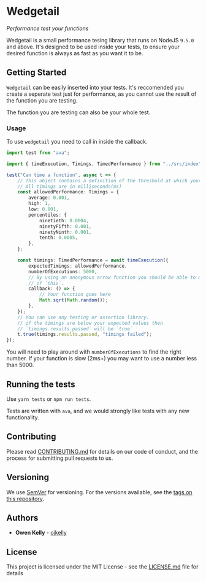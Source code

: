 # Wedgetail

_Performance test your functions_

Wedgetail is a small performance tesing library that runs on NodeJS `9.5.0` and above. It's designed
to be used inside your tests, to ensure your desired function is always as fast as you want it to be.

## Getting Started

`Wedgetail` can be easily inserted into your tests. It's reccomended you create a seperate test
just for performance, as you cannot use the result of the function you are testing.

The function you are testing can also be your whole test.

### Usage

To use `wedgetail` you need to call in inside the callback.

```typescript
import test from "ava";

import { timeExecution, Timings, TimedPerformance } from "../src/index";

test("Can time a function", async t => {
    // This object contains a definition of the threshold at which your function is too slow.
    // All timings are in milliseconds(ms)
    const allowedPerformance: Timings = {
        average: 0.001,
        high: 1,
        low: 0.001,
        percentiles: {
            ninetieth: 0.0004,
            ninetyFifth: 0.001,
            ninetyNinth: 0.001,
            tenth: 0.0005,
        },
    };

    const timings: TimedPerformance = await timeExecution({
        expectedTimings: allowedPerformance,
        numberOfExecutions: 5000,
        // By using an anonymous arrow function you should be able to maintain the correct scope
        // of `this`.
        callback: () => {
            // Your function goes here
            Math.sqrt(Math.random());
        },
    });
    // You can use any testing or assertion library.
    // if the timings are below your expected values then
    // `timings.results.passed` will be `true`
    t.true(timings.results.passed, "timings failed");
});
```

You will need to play around with `numberOfExecutions` to find the right number. If your function is
slow (2ms+) you may want to use a number less than 5000.

## Running the tests

Use `yarn tests` or `npm run tests`.

Tests are written with `ava`, and we would strongly like tests with any new functionality.

## Contributing

Please read [CONTRIBUTING.md](https://github.com/ojkelly/wedgetail/CONTRIBUTING.md) for details on our code of conduct, and the process for submitting pull requests to us.

## Versioning

We use [SemVer](http://semver.org/) for versioning. For the versions available, see the [tags on this repository](https://github.com/ojkelly/wedgetail/tags).

## Authors

* **Owen Kelly** - [ojkelly](https://github.com/ojkelly)

## License

This project is licensed under the MIT License - see the [LICENSE.md](https://github.com/ojkelly/wedgetail/LICENSE.md) file for details
